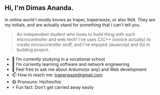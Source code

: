 ## Hi, I'm Dimas Ananda.
In online world I mostly knows as traper, traperwaze, or also 9d4. They are my initials, and are actually stand for something that I can't tell you.

> An independent student who loves to build thing with such microcontroller and web tech!
> I've uses C/C++ (novice actually) to create microcontroller stuff, and I've enjoyed Javascript and Go in building project.  

- 🔭 I’m currently studying in a vocational school
- 🌱 I’m currently learning software and network engineering
- 💬 Feel free to ask me about Arduino(or any) and Web development
- 📫 How to reach me: traperwaze@gmail.com
- 😄 Pronouns: He/him/his
- ⚡ Fun fact: Don't get carried away easily

